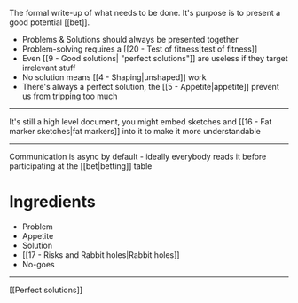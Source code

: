 The formal write-up of what needs to be done. It's purpose is to present a good potential [[bet]].

- Problems & Solutions should always be presented together
- Problem-solving requires a [[20 - Test of fitness|test of fitness]]
- Even [[9 - Good solutions| "perfect solutions"]] are useless if they target irrelevant stuff
- No solution means [[4 - Shaping|unshaped]] work
- There's always a perfect solution, the [[5 - Appetite|appetite]] prevent us from tripping too much

---

It's still a high level document, you might embed sketches and [[16 - Fat marker sketches|fat markers]] into it to make it more understandable

---

Communication is async by default - ideally everybody reads it before participating at the [[bet|betting]] table

# Ingredients

- Problem
- Appetite
- Solution
- [[17 - Risks and Rabbit holes|Rabbit holes]]
- No-goes

---

[[Perfect solutions]]
